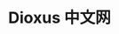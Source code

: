 ---
title: Dioxus 中文网
description: 欢迎来到 Dioxus 中文网
slug: welcome-dioxus-china
authors: [mrxiaozhuox]
---